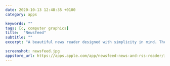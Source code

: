 ```yaml
---
date: 2020-10-13 12:48:35 +0100
category: apps

keywords: ""
tags: [c, computer graphics]
title:  "Newsfeed"
subtitle: ""
excerpt: "A beautiful news reader designed with simplicity in mind. The most effective way to get the news on mobile, finding in one place all what you need."

screenshot: newsfeed.jpg
appstore_url: https://apps.apple.com/app/newsfeed-news-and-rss-reader/id1456526971
---
```

